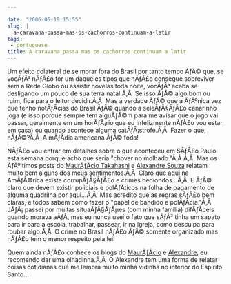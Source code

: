```yaml
---

date: "2006-05-19 15:55"
slug: |
  a-caravana-passa-mas-os-cachorros-continuam-a-latir
tags:
 - portuguese
title: A caravana passa mas os cachorros continuam a latir
---
```


Um efeito colateral de se morar fora do Brasil por tanto tempo ÃƒÂ© que,
se vocÃƒÂª nÃƒÂ£o for um daqueles tipos que nÃƒÂ£o consegue sobreviver
sem a Rede Globo ou assistir novelas toda noite, vocÃƒÂª acaba se
desligando um pouco de sua terra natal.Ã‚Â  Se isso ÃƒÂ© algo bom ou
ruim, fica para o leitor decidir.Ã‚Â  Mas a verdade ÃƒÂ© que a ÃƒÂºnica
vez que tenho notÃƒÂ­cias do Brasil ÃƒÂ© quando a seleÃƒÂ§ÃƒÂ£o
canarinho joga (e isso porque sempre tem alguÃƒÂ©m para me avisar que o
jogo vai passar, geralmente em um horÃƒÂ¡rio que eu infelizmente nÃƒÂ£o
vou estar em casa) ou quando acontece alguma catÃƒÂ¡strofe.Ã‚Â  Fazer o
que, nÃƒÂ©?Ã‚Â  A mÃƒÂ­dia americana ÃƒÂ© foda!

NÃƒÂ£o vou entrar em detalhes sobre o que aconteceu em SÃƒÂ£o Paulo esta
semana porque acho que seria "chover no molhado."Ã‚Â Ã‚Â  Mas os
ÃƒÂºltimos posts do [MaurÃƒÂ­cio
Takahashi](http://www.mauriciotakahashi.com/) e [Alexandre
Souza](http://tabajara-labs.blogspot.com/2006/05/qual-titulo-posso-colocar-num-post.html)
relatam muito bem alguns dos meus sentimentos.Ã‚Â  Claro que aqui na
AmÃƒÂ©rica existe corrupÃƒÂ§ÃƒÂ£o e crimes hediondos...Ã‚Â  E ÃƒÂ© claro
que devem existir policiais e polÃƒÂ­ticos na folha de pagamento de
alguma quadrilha por aqui...Ã‚Â  Mas acredito que as regras sÃƒÂ£o bem
claras, e todos sabem como fazer o "papel de bandido e polÃƒÂ­cia."Ã‚Â 
JÃƒÂ¡ passei por muitas situaÃƒÂ§ÃƒÂµes (com minha familia) difÃƒÂ­ceis
quando morava aÃƒÂ­, mas eu nunca usei o fato que sÃƒÂ³ tinha um sapato
para ir para a escola, trabalhar, passear, ir na igreja, como desculpa
para roubar algo.Ã‚Â  O crime no Brasil nÃƒÂ£o ÃƒÂ© somente organizado
mas nÃƒÂ£o tem o menor respeito pela lei!

Quem ainda nÃƒÂ£o conhece os blogs do
[MaurÃƒÂ­cio](http://www.mauriciotakahashi.com/) e
[Alexandre](http://tabajara-labs.blogspot.com/), eu recomendo dar uma
olhadinha.Ã‚Â  O Alexandre tem uma forma de relatar coisas cotidianas
que me lembra muito minha vidinha no interior do Espirito Santo...
